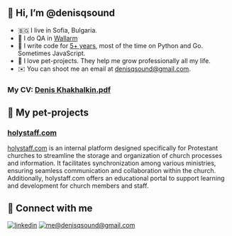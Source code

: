 ## 👋 Hi, I’m @denisqsound
- 🇧🇬 I live in Sofia, Bulgaria.
- 🐍 I do QA in [Wallarm](https://www.wallarm.com)
- 🤖 I write code for [5+ years](https://www.linkedin.com/in/denisqsound/), most of the time on Python and Go. Sometimes JavaScript.
- 🚀 I love pet-projects. They help me grow professionally all my life.
- ✉️ You can shoot me an email at denisqsound@gmail.com.
### My CV: [Denis Khakhalkin.pdf](https://denisqsound-personal.hb.ru-msk.vkcloud-storage.ru/Denis%20Khakhalkin.pdf)


## 🐶 My pet-projects
### [holystaff.com](https://holystaff.com)
[holystaff.com](https://holystaff.com) is an internal platform designed specifically for Protestant churches to streamline the storage and organization of church processes and information. It facilitates synchronization among various ministries, ensuring seamless communication and collaboration within the church. Additionally, holystaff.com offers an educational portal to support learning and development for church members and staff.

## 🤝 Connect with me

[![linkedin](https://img.shields.io/badge/linkedin%20-%230077B5.svg?&style=for-the-badge&logo=linkedin&logoColor=white)](https://www.linkedin.com/in/denisqsound/)
[![me@denisqsound@gmail.com](https://img.shields.io/badge/denisqsound@gmail.com%20-%23E62B1E.svg?&style=for-the-badge&logo=mail.ru&logoColor=white)](mailto:denisqsound@gmail.com)
